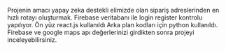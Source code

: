 Projenin amacı yapay zeka destekli elimizde olan sipariş adreslerinden en hızlı rotayı oluşturmak.
Firebase veritabanı ile login register kontrolu yapılıyor.
Ön yüz react.js kullanıldı 
Arka plan kodları için python kullanıldı. 
Firebase ve google maps apı değerlerinizi girdikten sonra projeyi inceleyebilirsiniz.
